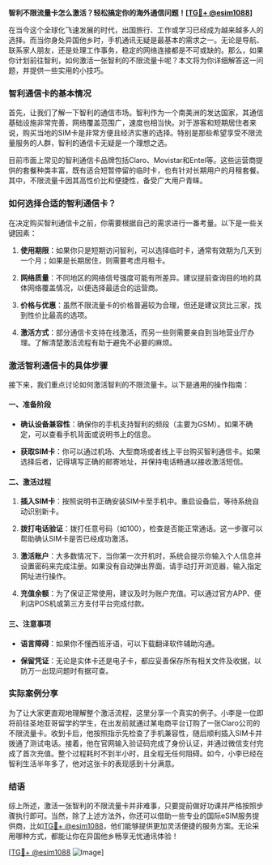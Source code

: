 **智利不限流量卡怎么激活？轻松搞定你的海外通信问题！[[TG💪+ @esim1088](https://t.me/s/esim1088)]**

在当今这个全球化飞速发展的时代，出国旅行、工作或学习已经成为越来越多人的选择。而当你身处异国他乡时，手机通讯无疑是最基本的需求之一。无论是导航、联系家人朋友，还是处理工作事务，稳定的网络连接都是不可或缺的。那么，如果你计划前往智利，如何激活一张智利的不限流量卡呢？本文将为你详细解答这一问题，并提供一些实用的小技巧。

### 智利通信卡的基本情况

首先，让我们了解一下智利的通信市场。智利作为一个南美洲的发达国家，其通信基础设施非常完善，网络覆盖范围广，速度也相当快。对于游客和短期居住者来说，购买当地的SIM卡是非常方便且经济实惠的选择。特别是那些希望享受不限流量服务的人群，智利的通信卡无疑是一个理想之选。

目前市面上常见的智利通信卡品牌包括Claro、Movistar和Entel等。这些运营商提供的套餐种类丰富，既有适合短暂停留的临时卡，也有针对长期用户的月租套餐。其中，不限流量卡因其高性价比和便捷性，备受广大用户青睐。

### 如何选择合适的智利通信卡？

在决定购买智利通信卡之前，你需要根据自己的需求进行一番考量。以下是一些关键因素：

1. **使用期限**：如果你只是短期访问智利，可以选择临时卡，通常有效期为几天到一个月；如果是长期居住，则需要考虑月租卡。
   
2. **网络质量**：不同地区的网络信号强度可能有所差异。建议提前查询目的地的具体网络覆盖情况，以便选择最适合的运营商。

3. **价格与优惠**：虽然不限流量卡的价格普遍较为合理，但还是建议货比三家，找到性价比最高的选项。

4. **激活方式**：部分通信卡支持在线激活，而另一些则需要亲自到当地营业厅办理。了解清楚激活流程有助于避免不必要的麻烦。

### 激活智利通信卡的具体步骤

接下来，我们重点讨论如何激活智利的不限流量卡。以下是通用的操作指南：

#### 一、准备阶段

- **确认设备兼容性**：确保你的手机支持智利的频段（主要为GSM）。如果不确定，可以查看手机背面或说明书上的信息。
  
- **获取SIM卡**：你可以通过机场、大型商场或者线上平台购买智利通信卡。如果选择后者，记得填写正确的邮寄地址，并保持电话畅通以接收激活短信。

#### 二、激活过程

1. **插入SIM卡**：按照说明书正确安装SIM卡至手机中。重启设备后，等待系统自动识别新卡。

2. **拨打电话验证**：拨打任意号码（如100），检查是否能正常通话。这一步骤可以帮助确认SIM卡是否已经成功激活。

3. **激活账户**：大多数情况下，当你第一次开机时，系统会提示你输入个人信息并设置密码来完成注册。如果没有自动弹出界面，请手动打开浏览器，输入指定网址进行操作。

4. **充值余额**：为了保证正常使用，建议及时为账户充值。可以通过官方APP、便利店POS机或第三方支付平台完成付款。

#### 三、注意事项

- **语言障碍**：如果你不懂西班牙语，可以下载翻译软件辅助沟通。
  
- **保留凭证**：无论是实体卡还是电子卡，都应妥善保存所有相关文件及收据，以防万一出现问题时有据可查。

### 实际案例分享

为了让大家更直观地理解整个激活流程，这里分享一个真实的例子。小李是一位即将前往圣地亚哥留学的学生，在出发前就通过某电商平台订购了一张Claro公司的不限流量卡。收到卡后，他按照指示先检查了手机兼容性，随后顺利插入SIM卡并拨通了测试电话。接着，他在官网输入验证码完成了身份认证，并通过微信支付完成了首次充值。整个过程耗时不到半小时，且全程无任何阻碍。如今，小李已经在智利生活半年多了，他对这张卡的表现感到十分满意。

### 结语

综上所述，激活一张智利的不限流量卡并非难事，只要提前做好功课并严格按照步骤执行即可。当然，除了上述方法外，你还可以借助一些专业的国际eSIM服务提供商，比如[TG💪+ @esim1088](https://t.me/s/esim1088)，他们能够提供更加灵活便捷的服务方案。无论采用哪种方式，都能让你在异国他乡畅享无忧通讯体验！

[[TG💪+ @esim1088](https://t.me/s/esim1088) ![Image](https://i.postimg.cc/4NQfJmqS/Snipaste-2025-05-13-00-14-12.png)]
